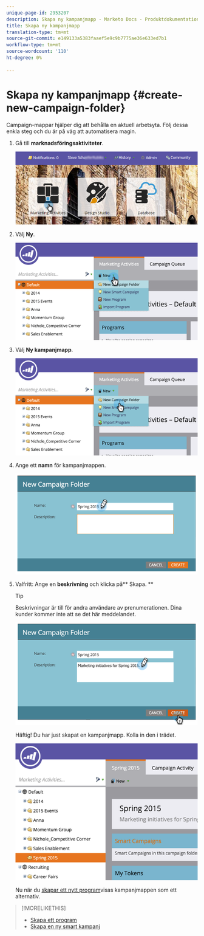 ```yaml
---
unique-page-id: 2953207
description: Skapa ny kampanjmapp - Marketo Docs - Produktdokumentation
title: Skapa ny kampanjmapp
translation-type: tm+mt
source-git-commit: e149133a5383faaef5e9c9b7775ae36e633ed7b1
workflow-type: tm+mt
source-wordcount: '110'
ht-degree: 0%

---
```



# Skapa ny kampanjmapp {#create-new-campaign-folder}

Campaign-mappar hjälper dig att behålla en aktuell arbetsyta. Följ dessa enkla steg och du är på väg att automatisera magin.

1. Gå till **marknadsföringsaktiviteter**.

   ![](assets/login-marketing-activities.png)

1. Välj **Ny**.

   ![](assets/image2015-2-25-7-3a57-3a18.png)

1. Välj **Ny kampanjmapp**.

   ![](assets/image2015-2-25-7-3a58-3a15.png)

1. Ange ett **namn** för kampanjmappen.

   ![](assets/image2015-2-25-8-3a0-3a20.png)

1. Valfritt: Ange en **beskrivning** och klicka på** Skapa. **

   >[!TIP]
   >
   >Beskrivningar är till för andra användare av prenumerationen. Dina kunder kommer inte att se det här meddelandet.

   ![](assets/image2015-2-25-8-3a9-3a3.png)

   Häftig! Du har just skapat en kampanjmapp. Kolla in den i trädet.

   ![](assets/image2015-2-25-8-3a10-3a29.png)

   Nu när du [skapar ett nytt program](../../../product-docs/core-marketo-concepts/programs/creating-programs/create-a-program.md)visas kampanjmappen som ett alternativ.

>[!MORELIKETHIS]
>
>* [Skapa ett program](../../../product-docs/core-marketo-concepts/programs/creating-programs/create-a-program.md)
>* [Skapa en ny smart kampanj](../../../product-docs/core-marketo-concepts/smart-campaigns/creating-a-smart-campaign/create-a-new-smart-campaign.md)

>



